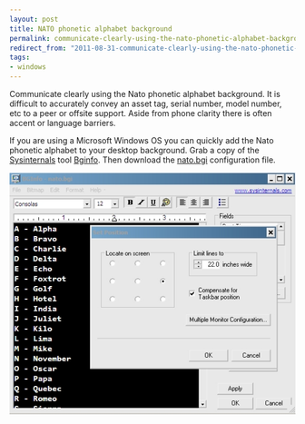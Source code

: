 ```yaml
---
layout: post
title: NATO phonetic alphabet background
permalink: communicate-clearly-using-the-nato-phonetic-alphabet-background
redirect_from: "2011-08-31-communicate-clearly-using-the-nato-phonetic-alphabet-background/"
tags:
- windows
---
```


Communicate clearly using the Nato phonetic alphabet background. It is difficult to accurately convey an asset tag, serial number, model number, etc to a peer or offsite support. Aside from phone clarity there is often accent or language barriers.

If you are using a Microsoft Windows OS you can quickly add the Nato phonetic alphabet to your desktop background. Grab a copy of the [Sysinternals](href="http://technet.microsoft.com/en-us/sysinternals/bb545021) tool [Bginfo](http://technet.microsoft.com/en-us/sysinternals/bb897557).
Then download the [nato.bgi](/assets/download/windows/nato.bgi) configuration file.

![bginfo](/assets/img/bginfo.png)
